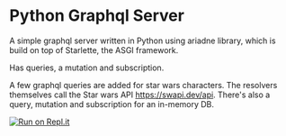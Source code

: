 # Python Graphql Server

A simple graphql server written in Python using ariadne library, which is build on top of Starlette, the ASGI framework.

Has queries, a mutation and subscription. 

A few graphql queries are added for star wars characters. The resolvers themselves call the Star wars API https://swapi.dev/api.
There's also a query, mutation and subscription for an in-memory DB. 

[![Run on Repl.it](https://repl.it/badge/github/jkr06/python-graphql-server)](https://repl.it/@jkr06/python-graphql-server)

